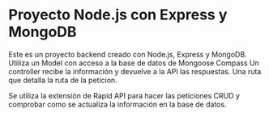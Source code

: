 # Proyecto Node.js con Express y MongoDB

Este es un proyecto backend creado con Node.js, Express y MongoDB.
Utiliza un Model con acceso a la base de datos de Mongoose Compass
Un controller recibe la información y devuelve a la API las respuestas.
Una ruta que detalla la ruta de la peticion.

Se utiliza la extensión de Rapid API para hacer las peticiones CRUD y comprobar como se actualiza la información en la base de datos. 

